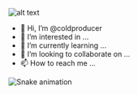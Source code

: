 ![alt text](https://rare-gallery.com/thumbs/582569-everlasting.jpg)
- 👋 Hi, I’m @coldproducer
- 👀 I’m interested in ...
- 🌱 I’m currently learning ...
- 💞️ I’m looking to collaborate on ...
- 📫 How to reach me ...

![Snake animation](https://github.com/{{your_username}}/{{coldproducer}}/blob/output/github-contribution-grid-snake.svg)
